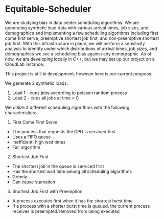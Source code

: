 # Equitable-Scheduler

We are studying bias in data center scheduling algorithms. We are generating synthetic load data with various arrival times, job sizes, and demographics and implementing a few scheduling algorithms including first come first serve, preemptive shortest job first, and non-preemptive shortest job first. With this infrastructure in place, we will perform a sensitivity analysis to identify under which distributions of arrival times, job sizes, and demographics we see a scheduling bias against any demographic. As of now, we are developing locally in C++, but we may set up our project on a CloudLab instance.

This project is still in development, however here is our current progress.

We generate 2 synthetic loads:
1. Load 1 - cues jobs according to poisson random process
2. Load 2 - cues all jobs at time = 0

We utilize 3 different scheduling algorithms with the following characteristics:
1. First Come First Serve
- The process that requests the CPU is serviced first
- Uses a FIFO queue
- Inefficient, high wait times
- Fair algorithm
2. Shortest Job First
- The shortest job in the queue is serviced first
- Has the shortest wait time among all scheduling algorithms
- Greedy
- Can cause starvation
3. Shortest Job First with Preemption
- A process executes first when it has the shortest burst time
- If a process with a shorter burst time is queued, the current process receives is preempted/removed from being executed
